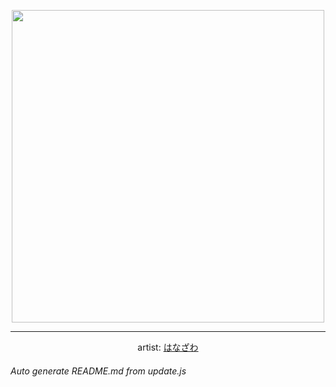 
<p align="center">
  <img width="500" src="https://nekos.best/api/v2/neko/0595.png">
  <hr/>
  <center>
    artist: <a href="https://www.pixiv.net/en/artworks/95774232">はなざわ</a>
  </center>
</p>


###### Auto generate README.md from update.js

